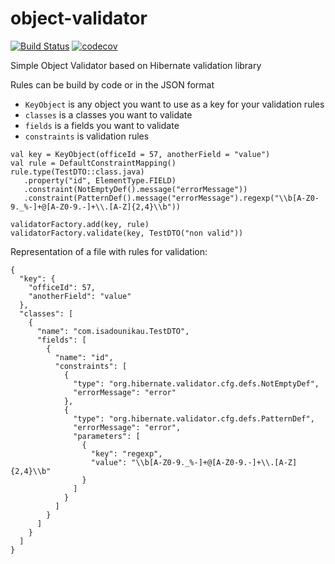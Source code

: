 # object-validator 
[![Build Status](https://travis-ci.com/Sadovnikov94/object-validator.svg?branch=master)](https://travis-ci.com/Sadovnikov94/object-validator)
[![codecov](https://codecov.io/gh/Sadovnikov94/object-validator/branch/master/graph/badge.svg)](https://codecov.io/gh/Sadovnikov94/object-validator)

Simple Object Validator based on Hibernate validation library

Rules can be build by code or in the JSON format 

* `KeyObject` is any object you want to use as a key for your validation rules 
* `classes` is a classes you want to validate 
* `fields` is a fields you want to validate 
* `constraints` is validation rules 

```
val key = KeyObject(officeId = 57, anotherField = "value")
val rule = DefaultConstraintMapping()
rule.type(TestDTO::class.java)
   .property("id", ElementType.FIELD)
   .constraint(NotEmptyDef().message("errorMessage"))
   .constraint(PatternDef().message("errorMessage").regexp("\\b[A-Z0-9._%-]+@[A-Z0-9.-]+\\.[A-Z]{2,4}\\b"))

validatorFactory.add(key, rule)
validatorFactory.validate(key, TestDTO("non valid"))
```

Representation of a file with rules for validation:
```
{
  "key": {
    "officeId": 57,
    "anotherField": "value"
  },
  "classes": [
    {
      "name": "com.isadounikau.TestDTO",
      "fields": [
        {
          "name": "id",
          "constraints": [
            {
              "type": "org.hibernate.validator.cfg.defs.NotEmptyDef",
              "errorMessage": "error"
            },
            {
              "type": "org.hibernate.validator.cfg.defs.PatternDef",
              "errorMessage": "error",
              "parameters": [
                {
                  "key": "regexp",
                  "value": "\\b[A-Z0-9._%-]+@[A-Z0-9.-]+\\.[A-Z]{2,4}\\b"
                }
              ]
            }
          ]
        }
      ]
    }
  ]
}
```
